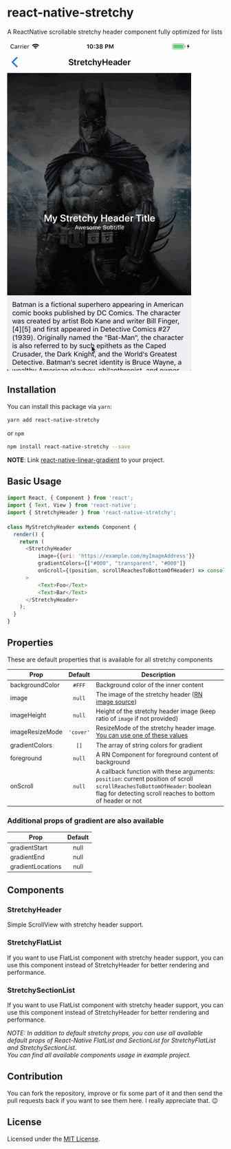 # react-native-stretchy
A ReactNative scrollable stretchy header component fully optimized for lists

![StretchyBatman](/demo.gif)

## Installation

You can install this package via `yarn`:
```bash
yarn add react-native-stretchy
```

or `npm`

```bash
npm install react-native-stretchy --save
```
**NOTE**: Link [react-native-linear-gradient](https://github.com/react-native-community/react-native-linear-gradient) to your project.

## Basic Usage

```js
import React, { Component } from 'react';
import { Text, View } from 'react-native';
import { StretchyHeader } from 'react-native-stretchy';

class MyStretchyHeader extends Component {
  render() {
    return (
      <StretchyHeader
          image={{uri: 'https://example.com/myImageAddress'}}
          gradientColors={["#000", "transparent", "#000"]}
          onScroll={(position, scrollReachesToBottomOfHeader) => console.log(position, scrollReachesToBottomOfHeader)}
      >
          <Text>Foo</Text>
          <Text>Bar</Text>
      </StretchyHeader>
    );
  }
}
```


## Properties
These are default properties that is available for all stretchy components

| Prop          | Default | Description|
|---------------|:-------:|------------|
|backgroundColor|`#FFF`     | Background color of the inner content
|image          |`null`     |The image of the stretchy header ([RN image source](https://facebook.github.io/react-native/docs/images.html))
|imageHeight    |`null`     |Height of the stretchy header image (keep ratio of `image` if not provided)
|imageResizeMode|`'cover'`    | ResizeMode of the stretchy header image. [You can use one of these values](https://facebook.github.io/react-native/docs/image.html#resizemode)
|gradientColors |`[]`       |The array of string colors for gradient
|foreground     |`null`     |A RN Component for foreground content of background
|onScroll       |`null`     |A callback function with these arguments:<br>`position`: current position of scroll<br>`scrollReachesToBottomOfHeader`: boolean flag for detecting scroll reaches to bottom of header or not

### Additional props of gradient are also available
| Prop            | Default |
|-----------------|:-------:|
|gradientStart    |null     |
|gradientEnd      |null     |
|gradientLocations|null     |

## Components
### <b>StretchyHeader</b>
Simple ScrollView with stretchy header support. 
### <b>StretchyFlatList</b>
If you want to use FlatList component with stretchy header support, you can use this component instead of StretchyHeader for better rendering and performance.<br>

### <b>StretchySectionList</b>
If you want to use FlatList component with stretchy header support, you can use this component instead of StretchyHeader for better rendering and performance.<br>

<i>NOTE: In addition to default stretchy props, you can use all available default props of React-Native FlatList and SectionList for StretchyFlatList and StretchySectionList.<br>
You can find all available components usage in example project.</i>

## Contribution

You can fork the repository, improve or fix some part of it and then send the pull requests back if you want to see them here. I really appreciate that. :wink:


## License

Licensed under the [MIT License](https://github.com/hamidhadi/react-native-stretchy/blob/master/LICENSE).

